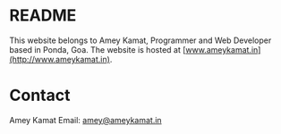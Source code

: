 README
=======

This website belongs to Amey Kamat, Programmer and Web Developer based in Ponda, Goa. The website is hosted at [www.ameykamat.in](http://www.ameykamat.in).

Contact
========
Amey Kamat
Email: [amey@ameykamat.in](mailto:amey@ameykamat.in)
